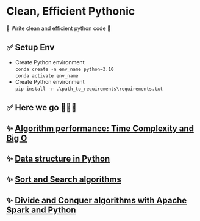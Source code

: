 # Clean, Efficient Pythonic 

🚀 Write clean and efficient python code 🚀


## ✅ Setup Env
- Create Python environment\
`conda create -n env_name python=3.10`\
`conda activate env_name`
- Create Python environment\
`pip install -r .\path_to_requirements\requirements.txt`

## ✅ Here we go 🚀🚀🚀

## ✨ [Algorithm performance: Time Complexity and Big O](https://github.com/tanquangduong/master-time-complexity-big-o)

## ✨ [Data structure in Python](https://github.com/tanquangduong/master-data-structure-python.git)

## ✨ [Sort and Search algorithms](https://github.com/tanquangduong/master-sorting-searching-python.git)

## ✨ [Divide and Conquer algorithms with Apache Spark and Python](https://github.com/tanquangduong/master-divide-conquer-apache-spark.git)
